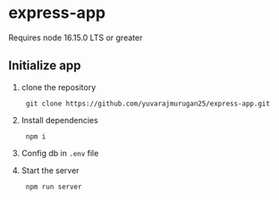 # express-app
Requires node 16.15.0 LTS or greater
## Initialize app

1. clone the repository

        git clone https://github.com/yuvarajmurugan25/express-app.git

2. Install dependencies

        npm i

3. Config db in `.env` file
4. Start the server
   
        npm run server
